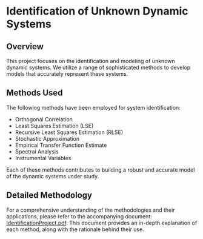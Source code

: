 # Identification of Unknown Dynamic Systems

## Overview
This project focuses on the identification and modeling of unknown dynamic systems. We utilize a range of sophisticated methods to develop models that accurately represent these systems.

## Methods Used
The following methods have been employed for system identification:
- Orthogonal Correlation
- Least Squares Estimation (LSE)
- Recursive Least Squares Estimation (RLSE)
- Stochastic Approximation
- Empirical Transfer Function Estimate
- Spectral Analysis
- Instrumental Variables

Each of these methods contributes to building a robust and accurate model of the dynamic systems under study. 

## Detailed Methodology
For a comprehensive understanding of the methodologies and their applications, please refer to the accompanying document: [IdentificationProject.pdf](IdentificationProject.pdf). This document provides an in-depth explanation of each method, along with the rationale behind their use.
